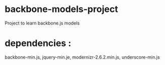 # backbone-models-project
Project to learn backbone.js models

# dependencies :
backbone-min.js,
jquery-min.je,
modernizr-2.6.2.min.js,
underscore-min.js
